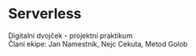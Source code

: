 # Serverless
Digitalni dvojček - projektni praktikum\
Člani ekipe: Jan Namestnik, Nejc Cekuta, Metod Golob
